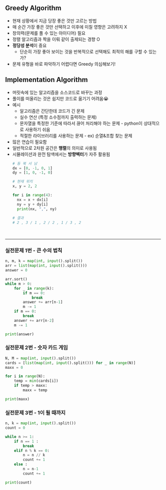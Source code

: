 ## Greedy Algorithm 

- 현재 상황에서 지금 당장 좋은 것만 고르는 방법 
- 매 순간 가장 좋은 것만 선택하고 이후에 미칠 영향은 고려하지 X 
- 창의력(문제를 풀 수 있는 아이디어) 필요 
- 정렬 알고리즘과 짝을 이뤄 같이 출제되는 경향 O
- **정당성 분석**이 중요 
  - 단순히 가장 좋아 보이는 것을 반복적으로 선택해도 최적의 해를 구할 수 있는가? 
- 문제 유형을 바로 파악하기 어렵다면 Greedy 의심해보기!  

 
 ## Implementation Algorithm
 
- 머릿속에 있는 알고리즘을 소스코드로 바꾸는 과정 
- 풀이를 떠올리는 것은 쉽지만 코드로 옮기기 어려움😭
- 예시 
  - 알고리즘은 간단한데 코드가 긴 문제 
  - 실수 연산 (특정 소수점까지 출력하는 문제) 
  - 문자열을 특정한 기준에 따라서 끊어 처리해야 하는 문제 - python이 상대적으로 사용하기 쉬움
  - 적절한 라이브러리를 사용하는 문제 - ex) 순열&조합 찾는 문제 
- 많은 연습이 필요함 
- 일반적으로 2차원 공간은 **행렬**의 의미로 사용됨 
- 시뮬레이션과 완전 탐색에서는 **방향벡터**가 자주 활용됨 
  ```python 
  # 동 북 서 남 
  dx = [0, -1, 0, 1]
  dy = [1, 0, -1, 0] 
  
  # 현재 위치 
  x, y = 2, 2
  
  for i in range(4):
    nx = x + dx[i]
    ny = y + dy[i]
    print(nx, ",", ny) 
    
  # 결과 
  # 2 , 3 / 1 , 2 / 2 , 1 / 3 , 2
  ```

</br>

*** 

### 실전문제 1번 - 큰 수의 법칙 
```python
n, m, k = map(int, input().split())
arr = list(map(int, input().split()))
answer = 0

arr.sort()
while m > 0:
    for _ in range(k):
        if m == 0:
            break
        answer += arr[n-1]
        m -= 1
    if m == 0:
        break
    answer += arr[n-2]
    m -= 1

print(answer)
```

### 실전문제 2번 - 숫자 카드 게임 
```python
N, M = map(int, input().split())
cards = [list(map(int, input().split())) for _ in range(N)]
maxx = 0

for i in range(N):
    temp = min(cards[i])
    if temp > maxx:
        maxx = temp

print(maxx)
```

### 실전문제 3번 - 1이 될 때까지 
```python
n, k = map(int, input().split())
count = 0

while n >= 1:
    if n == 1 :
        break
    elif n % k == 0:
        n = n // k
        count += 1
    else :
        n = n-1
        count += 1

print(count)
```
